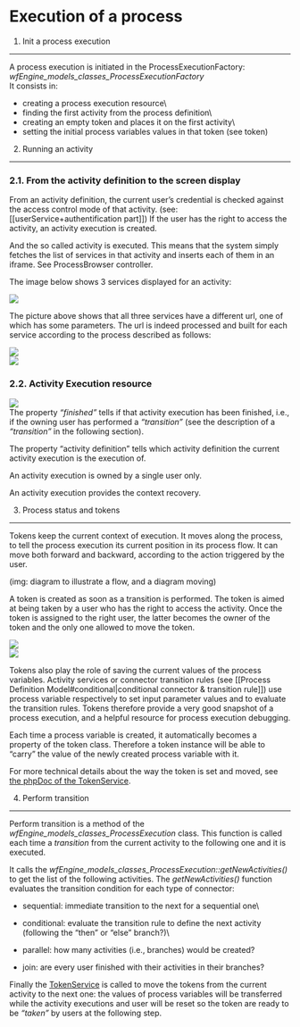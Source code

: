 <!--
author:
    - 'Jérôme Bogaerts'
created_at: '2011-03-02 18:18:41'
updated_at: '2013-03-13 13:03:34'
tags:
    - 'Workflow Engine'
-->

Execution of a process
======================

1. Init a process execution
---------------------------

A process execution is initiated in the ProcessExecutionFactory: *wfEngine\_models\_classes\_ProcessExecutionFactory*\
It consists in:<br/>

- creating a process execution resource\
- finding the first activity from the process definition\
- creating an empty token and places it on the first activity\
- setting the initial process variables values in that token (see token)

2. Running an activity
----------------------

### 2.1. From the activity definition to the screen display

From an activity definition, the current user’s credential is checked against the access control mode of that activity. (see: [[userService+authentification part]]) If the user has the right to access the activity, an activity execution is created.<br/>

And the so called activity is executed. This means that the system simply fetches the list of services in that activity and inserts each of them in an iframe. See ProcessBrowser controller.

The image below shows 3 services displayed for an activity:<br/>

![](../resources/services_in_iframe.png)

The picture above shows that all three services have a different url, one of which has some parameters. The url is indeed processed and built for each service according to the process described as follows:<br/>

![](../resources/build_the_service_url.png)\
![](../resources/build_the_service_url_2.png)

### 2.2. Activity Execution resource

![](../resources/generis_actiivty_instance_resource.png)\
The property *“finished”* tells if that activity execution has been finished, i.e., if the owning user has performed a *“transition”* (see the description of a *“transition”* in the following section).<br/>

The property “activity definition” tells which activity definition the current activity execution is the execution of.<br/>

An activity execution is owned by a single user only.<br/>

An activity execution provides the context recovery.

3. Process status and tokens
----------------------------

Tokens keep the current context of execution. It moves along the process, to tell the process execution its current position in its process flow. It can move both forward and backward, according to the action triggered by the user.<br/>

(img: diagram to illustrate a flow, and a diagram moving)

A token is created as soon as a transition is performed. The token is aimed at being taken by a user who has the right to access the activity. Once the token is assigned to the right user, the latter becomes the owner of the token and the only one allowed to move the token.<br/>

![](../resources/tokens1.png)\
![](../resources/tokens2.png)

Tokens also play the role of saving the current values of the process variables. Activity services or connector transition rules (see [[Process Definition Model\#conditional|conditional connector & transition rule]]) use process variable respectively to set input parameter values and to evaluate the transition rules. Tokens therefore provide a very good snapshot of a process execution, and a helpful resource for process execution debugging.

Each time a process variable is created, it automatically becomes a property of the token class. Therefore a token instance will be able to “carry” the value of the newly created process variable with it.<br/>

For more technical details about the way the token is set and moved, see [the phpDoc of the TokenService](http://forge.tao.lu/docs/phpdoc/wfEngine/models_classes/wfEngine_models_classes_TokenService.html).

4. Perform transition
---------------------

Perform transition is a method of the *wfEngine\_models\_classes\_ProcessExecution* class. This function is called each time a *transition* from the current activity to the following one and it is executed.<br/>

It calls the *wfEngine\_models\_classes\_ProcessExecution::getNewActivities()* to get the list of the following activities. The *getNewActivities()* function evaluates the transition condition for each type of connector:<br/>

- sequential: immediate transition to the next for a sequential one\
- conditional: evaluate the transition rule to define the next activity (following the “then” or “else” branch?)\
- parallel: how many activities (i.e., branches) would be created?<br/>

- join: are every user finished with their activities in their branches?<br/>

Finally the [TokenService](http://forge.tao.lu/docs/phpdoc/wfEngine/models_classes/wfEngine_models_classes_TokenService.html) is called to move the tokens from the current activity to the next one: the values of process variables will be transferred while the activity executions and user will be reset so the token are ready to be *“taken”* by users at the following step.


